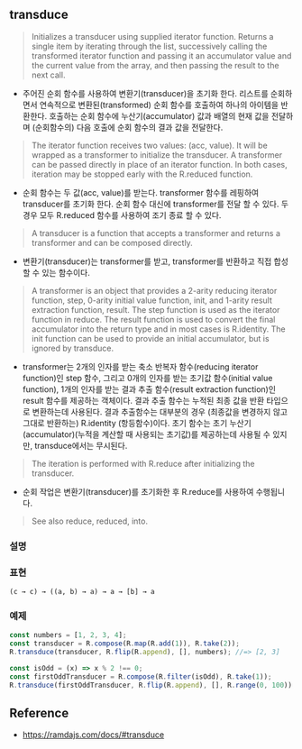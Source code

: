 ## transduce
> Initializes a transducer using supplied iterator function. Returns a single item by iterating through the list, successively calling the transformed iterator function and passing it an accumulator value and the current value from the array, and then passing the result to the next call.
- 주어진 순회 함수를 사용하여 변환기(transducer)을 초기화 한다. 리스트를 순회하면서 연속적으로 변환된(transformed) 순회 함수를 호출하여 하나의 아이템을 반환한다. 호출하는 순회 함수에 누산기(accumulator) 값과 배열의 현재 값을 전달하며 (순회함수의) 다음 호출에 순회 함수의 결과 값을 전달한다.

> The iterator function receives two values: (acc, value). It will be wrapped as a transformer to initialize the transducer. A transformer can be passed directly in place of an iterator function. In both cases, iteration may be stopped early with the R.reduced function.
- 순회 함수는 두 값(acc, value)를 받는다. transformer 함수를 레핑하여 transducer를 초기화 한다. 순회 함수 대신에 transformer를 전달 할 수 있다. 두 경우 모두 R.reduced 함수를 사용하여 조기 종료 할 수 있다.

> A transducer is a function that accepts a transformer and returns a transformer and can be composed directly.
- 변환기(transducer)는 transformer를 받고, transformer를 반환하고 직접 합성할 수 있는 함수이다.

> A transformer is an object that provides a 2-arity reducing iterator function, step, 0-arity initial value function, init, and 1-arity result extraction function, result. The step function is used as the iterator function in reduce. The result function is used to convert the final accumulator into the return type and in most cases is R.identity. The init function can be used to provide an initial accumulator, but is ignored by transduce.
- transformer는 2개의 인자를 받는 축소 반복자 함수(reducing iterator function)인 step 함수, 그리고 0개의 인자를 받는 초기값 함수(initial value function), 1개의 인자를 받는 결과 추출 함수(result extraction function)인 result 함수를 제공하는 객체이다. 결과 추출 함수는 누적된 최종 값을 반환 타입으로 변환하는데 사용된다. 결과 추출함수는 대부분의 경우 (최종값을 변경하지 않고 그대로 반환하는) R.identity (항등함수)이다. 초기 함수는 초기 누산기(accumulator)(누적을 계산할 때 사용되는 초기값)를 제공하는데 사용될 수 있지만, transduce에서는 무시된다.

> The iteration is performed with R.reduce after initializing the transducer.
- 순회 작업은 변환기(transducer)를 초기화한 후 R.reduce를 사용하여 수행됩니다.

> See also reduce, reduced, into.

### 설명

### 표현
```
(c → c) → ((a, b) → a) → a → [b] → a
```

### 예제
```js
const numbers = [1, 2, 3, 4];
const transducer = R.compose(R.map(R.add(1)), R.take(2));
R.transduce(transducer, R.flip(R.append), [], numbers); //=> [2, 3]

const isOdd = (x) => x % 2 !== 0;
const firstOddTransducer = R.compose(R.filter(isOdd), R.take(1));
R.transduce(firstOddTransducer, R.flip(R.append), [], R.range(0, 100)); //=> [1]
```

## Reference
- https://ramdajs.com/docs/#transduce

